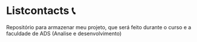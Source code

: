 # Listcontacts 📞
Repositório para armazenar meu projeto, que será feito durante o curso e a faculdade de ADS (Analise e desenvolvimento)
